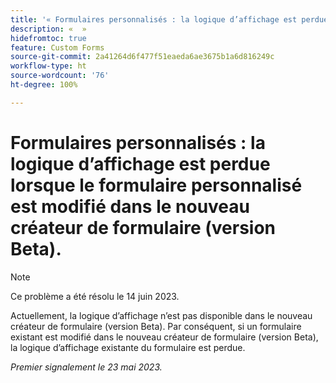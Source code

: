 ```yaml
---
title: '« Formulaires personnalisés : la logique d’affichage est perdue lorsque le formulaire personnalisé est modifié dans le nouveau créateur de formulaire (version Beta). »'
description: «  »
hidefromtoc: true
feature: Custom Forms
source-git-commit: 2a41264d6f477f51eaeda6ae3675b1a6d816249c
workflow-type: ht
source-wordcount: '76'
ht-degree: 100%

---
```



# Formulaires personnalisés : la logique d’affichage est perdue lorsque le formulaire personnalisé est modifié dans le nouveau créateur de formulaire (version Beta).

>[!NOTE]
>
>Ce problème a été résolu le 14 juin 2023.

Actuellement, la logique d’affichage n’est pas disponible dans le nouveau créateur de formulaire (version Beta). Par conséquent, si un formulaire existant est modifié dans le nouveau créateur de formulaire (version Beta), la logique d’affichage existante du formulaire est perdue.

_Premier signalement le 23 mai 2023._

